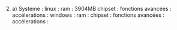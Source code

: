 2. a) Systeme : 
linux : 
    ram : 3904MB
    chipset :
    fonctions avancées :
    accélerations : 
windows :
    ram : 
    chipset :
    fonctions avancées :
    accélerations :


